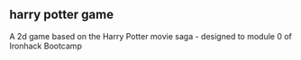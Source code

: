 ## harry potter game
A 2d game based on the Harry Potter movie saga - designed to module 0 of Ironhack Bootcamp


